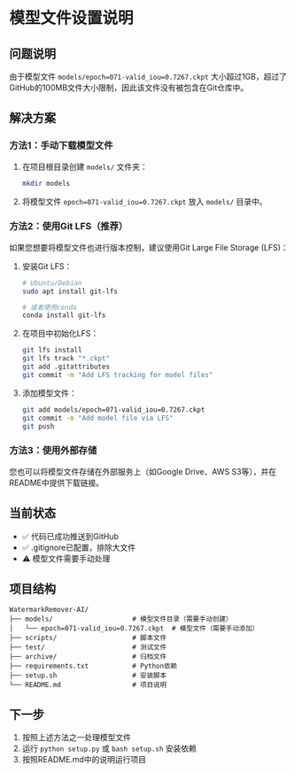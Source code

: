 # 模型文件设置说明

## 问题说明

由于模型文件 `models/epoch=071-valid_iou=0.7267.ckpt` 大小超过1GB，超过了GitHub的100MB文件大小限制，因此该文件没有被包含在Git仓库中。

## 解决方案

### 方法1：手动下载模型文件

1. 在项目根目录创建 `models/` 文件夹：
   ```bash
   mkdir models
   ```

2. 将模型文件 `epoch=071-valid_iou=0.7267.ckpt` 放入 `models/` 目录中。

### 方法2：使用Git LFS（推荐）

如果您想要将模型文件也进行版本控制，建议使用Git Large File Storage (LFS)：

1. 安装Git LFS：
   ```bash
   # Ubuntu/Debian
   sudo apt install git-lfs
   
   # 或者使用conda
   conda install git-lfs
   ```

2. 在项目中初始化LFS：
   ```bash
   git lfs install
   git lfs track "*.ckpt"
   git add .gitattributes
   git commit -m "Add LFS tracking for model files"
   ```

3. 添加模型文件：
   ```bash
   git add models/epoch=071-valid_iou=0.7267.ckpt
   git commit -m "Add model file via LFS"
   git push
   ```

### 方法3：使用外部存储

您也可以将模型文件存储在外部服务上（如Google Drive、AWS S3等），并在README中提供下载链接。

## 当前状态

- ✅ 代码已成功推送到GitHub
- ✅ .gitignore已配置，排除大文件
- ⚠️ 模型文件需要手动处理

## 项目结构

```
WatermarkRemover-AI/
├── models/                    # 模型文件目录（需要手动创建）
│   └── epoch=071-valid_iou=0.7267.ckpt  # 模型文件（需要手动添加）
├── scripts/                   # 脚本文件
├── test/                      # 测试文件
├── archive/                   # 归档文件
├── requirements.txt           # Python依赖
├── setup.sh                   # 安装脚本
└── README.md                  # 项目说明
```

## 下一步

1. 按照上述方法之一处理模型文件
2. 运行 `python setup.py` 或 `bash setup.sh` 安装依赖
3. 按照README.md中的说明运行项目 